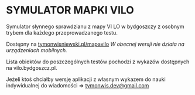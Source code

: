 # SYMULATOR MAPKI VILO

Symulator słynnego sprawdzianu z mapy VI LO w bydgoszczy z osobnym trybem dla każdego przeprowadzanego testu. 

Dostępny na [tymonwisniewski.pl/mapavilo](https://tymonwisniewski.pl/mapavilo/)
*W obecnej wersji nie działa na urządzeniach mobilnych.*

Lista obiektów do poszczególnych testów pochodzi z wykazów dostępnych na vilo.bydgoszcz.pl.

Jeżeli ktoś chciałby wersję aplikacji z własnym wykazem do nauki indywidualnej do wiadomości => tymonwis.dev@gmail.com